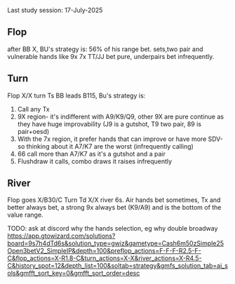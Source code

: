 Last study session: 17-July-2025

## Flop
after BB X, BU's strategy is: 56% of his range bet. sets,two pair and vulnerable hands like 9x 7x TT/JJ bet pure, underpairs bet infrequently.

## Turn

Flop X/X turn Ts BB leads B115, Bu's strategy is:
1. Call any Tx
2. 9X region- it's indifferent with A9/K9/Q9, other 9X are pure continue as they have huge improvability (J9 is a gutshot, T9 two pair, 89 is pair+oesd)
3. With the 7x region, it prefer hands that can improve or have more SDV-so thinking about it A7/K7 are the worst (infrequently calling)
4. 66 call more than A7/K7 as it's a gutshot and a pair
5. Flushdraw it calls, combo draws it raises infrequently

## River

Flop goes X/B30/C Turn Td X/X river 6s. Air hands bet sometimes, Tx and better always bet, a strong 9x always bet (K9/A9) and is the bottom of the value range.

TODO: ask at discord why the hands selection, eg why double broadway 
https://app.gtowizard.com/solutions?board=9s7h4dTd6s&solution_type=gwiz&gametype=Cash6m50zSimple25Open3betV2_SimpleIP&depth=100&preflop_actions=F-F-F-R2.5-F-C&flop_actions=X-R1.8-C&turn_actions=X-X&river_actions=X-R4.5-C&history_spot=12&depth_list=100&soltab=strategy&gmfs_solution_tab=ai_sols&gmfft_sort_key=0&gmfft_sort_order=desc
